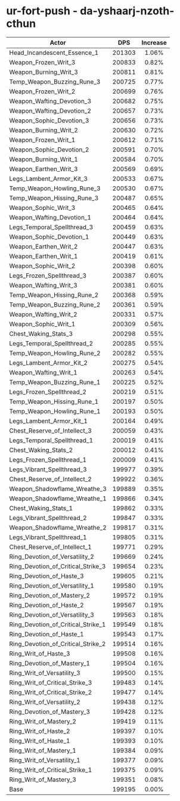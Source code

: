 # ur-fort-push - da-yshaarj-nzoth-cthun
| Actor | DPS | Increase |
|---|:---:|:---:|
|Head_Incandescent_Essence_1|201303|1.06%|
|Weapon_Frozen_Writ_3|200833|0.82%|
|Weapon_Burning_Writ_3|200811|0.81%|
|Temp_Weapon_Buzzing_Rune_3|200725|0.77%|
|Weapon_Frozen_Writ_2|200699|0.76%|
|Weapon_Wafting_Devotion_3|200682|0.75%|
|Weapon_Wafting_Devotion_2|200657|0.73%|
|Weapon_Sophic_Devotion_3|200656|0.73%|
|Weapon_Burning_Writ_2|200630|0.72%|
|Weapon_Frozen_Writ_1|200612|0.71%|
|Weapon_Sophic_Devotion_2|200591|0.70%|
|Weapon_Burning_Writ_1|200584|0.70%|
|Weapon_Earthen_Writ_3|200569|0.69%|
|Legs_Lambent_Armor_Kit_3|200533|0.67%|
|Temp_Weapon_Howling_Rune_3|200530|0.67%|
|Temp_Weapon_Hissing_Rune_3|200487|0.65%|
|Weapon_Sophic_Writ_3|200465|0.64%|
|Weapon_Wafting_Devotion_1|200464|0.64%|
|Legs_Temporal_Spellthread_3|200459|0.63%|
|Weapon_Sophic_Devotion_1|200449|0.63%|
|Weapon_Earthen_Writ_2|200447|0.63%|
|Weapon_Earthen_Writ_1|200419|0.61%|
|Weapon_Sophic_Writ_2|200398|0.60%|
|Legs_Frozen_Spellthread_3|200387|0.60%|
|Weapon_Wafting_Writ_3|200381|0.60%|
|Temp_Weapon_Hissing_Rune_2|200368|0.59%|
|Temp_Weapon_Buzzing_Rune_2|200361|0.59%|
|Weapon_Wafting_Writ_2|200331|0.57%|
|Weapon_Sophic_Writ_1|200309|0.56%|
|Chest_Waking_Stats_3|200298|0.55%|
|Legs_Temporal_Spellthread_2|200285|0.55%|
|Temp_Weapon_Howling_Rune_2|200282|0.55%|
|Legs_Lambent_Armor_Kit_2|200275|0.54%|
|Weapon_Wafting_Writ_1|200263|0.54%|
|Temp_Weapon_Buzzing_Rune_1|200225|0.52%|
|Legs_Frozen_Spellthread_2|200219|0.51%|
|Temp_Weapon_Hissing_Rune_1|200197|0.50%|
|Temp_Weapon_Howling_Rune_1|200193|0.50%|
|Legs_Lambent_Armor_Kit_1|200164|0.49%|
|Chest_Reserve_of_Intellect_3|200059|0.43%|
|Legs_Temporal_Spellthread_1|200019|0.41%|
|Chest_Waking_Stats_2|200012|0.41%|
|Legs_Frozen_Spellthread_1|200009|0.41%|
|Legs_Vibrant_Spellthread_3|199977|0.39%|
|Chest_Reserve_of_Intellect_2|199922|0.36%|
|Weapon_Shadowflame_Wreathe_3|199889|0.35%|
|Weapon_Shadowflame_Wreathe_1|199866|0.34%|
|Chest_Waking_Stats_1|199862|0.33%|
|Legs_Vibrant_Spellthread_2|199847|0.33%|
|Weapon_Shadowflame_Wreathe_2|199817|0.31%|
|Legs_Vibrant_Spellthread_1|199805|0.31%|
|Chest_Reserve_of_Intellect_1|199771|0.29%|
|Ring_Devotion_of_Versatility_2|199669|0.24%|
|Ring_Devotion_of_Critical_Strike_3|199654|0.23%|
|Ring_Devotion_of_Haste_3|199605|0.21%|
|Ring_Devotion_of_Versatility_1|199580|0.19%|
|Ring_Devotion_of_Mastery_2|199572|0.19%|
|Ring_Devotion_of_Haste_2|199567|0.19%|
|Ring_Devotion_of_Versatility_3|199563|0.18%|
|Ring_Devotion_of_Critical_Strike_1|199549|0.18%|
|Ring_Devotion_of_Haste_1|199543|0.17%|
|Ring_Devotion_of_Critical_Strike_2|199514|0.16%|
|Ring_Writ_of_Haste_3|199508|0.16%|
|Ring_Devotion_of_Mastery_1|199504|0.16%|
|Ring_Writ_of_Versatility_3|199500|0.15%|
|Ring_Writ_of_Critical_Strike_3|199483|0.14%|
|Ring_Writ_of_Critical_Strike_2|199477|0.14%|
|Ring_Writ_of_Versatility_2|199438|0.12%|
|Ring_Devotion_of_Mastery_3|199428|0.12%|
|Ring_Writ_of_Mastery_2|199419|0.11%|
|Ring_Writ_of_Haste_2|199397|0.10%|
|Ring_Writ_of_Haste_1|199393|0.10%|
|Ring_Writ_of_Mastery_1|199384|0.09%|
|Ring_Writ_of_Versatility_1|199377|0.09%|
|Ring_Writ_of_Critical_Strike_1|199375|0.09%|
|Ring_Writ_of_Mastery_3|199351|0.08%|
|Base|199195|0.00%|
